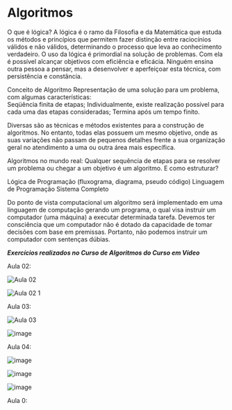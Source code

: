 # Algoritmos

O que é lógica? A lógica é o ramo da Filosofia e da Matemática que estuda os métodos e princípios que permitem fazer distinção entre raciocínios válidos e não válidos, determinando o processo que leva ao conhecimento verdadeiro.
O uso da lógica é primordial na solução de problemas. Com ela é possível alcançar objetivos com eficiência e eficácia. Ninguém ensina outra pessoa a pensar, mas a desenvolver e aperfeiçoar esta técnica, com persistência e constância. 

Conceito de Algoritmo  Representação de uma solução para um problema, com algumas características:  
Seqüência finita de etapas;
Individualmente, existe realização possível para cada uma das etapas consideradas;
Termina após um tempo finito.

Diversas são as técnicas e métodos existentes para a construção de algoritmos. No entanto, todas elas possuem um mesmo objetivo, onde as suas variações não passam de pequenos detalhes frente a sua organização geral no atendimento a uma ou outra área mais específica.

Algoritmos no mundo real: Qualquer sequência de etapas para se resolver um problema ou chegar a um objetivo é um algoritmo. E como estruturar?

Lógica de Programação (fluxograma, diagrama, pseudo código)
Linguagem de Programação
Sistema Completo

Do ponto de vista computacional um algoritmo será implementado em uma linguagem de computação gerando um programa, o qual visa instruir um computador (uma máquina) a executar determinada tarefa.  Devemos ter consciência que um computador não é dotado da capacidade de tomar decisões com base em premissas. Portanto, não podemos instruir um computador com sentenças dúbias.


***Exercícios realizados no Curso de Algoritmos do Curso em Vídeo***


Aula 02: 

![Aula 02](https://user-images.githubusercontent.com/87949514/212763525-b5be9f8b-83fc-4f52-aeec-ef2da1744770.jpg)

![Aula 02 1](https://user-images.githubusercontent.com/87949514/212763557-5a38e0dc-1b54-4f62-97ba-0215d4e76e42.jpg)

Aula 03:

![Aula 03](https://user-images.githubusercontent.com/87949514/212763625-fd4c2c13-ee3d-4c8c-a147-728e56c0e6e7.jpg)

![image](https://user-images.githubusercontent.com/87949514/212790608-567aaf76-7a7f-4460-b16d-942cfaf199c0.png)

Aula 04:

![image](https://github.com/Barbara-Morais/algoritmos/assets/87949514/0eb5a96f-1126-440e-910f-39ff80b05007)

![image](https://github.com/Barbara-Morais/algoritmos/assets/87949514/8e2d8375-39d4-4efa-a70f-8948ea95bcda)

![image](https://github.com/Barbara-Morais/algoritmos/assets/87949514/fda42ee9-092c-40f9-be12-e15fed53c12d)


Aula 0:


